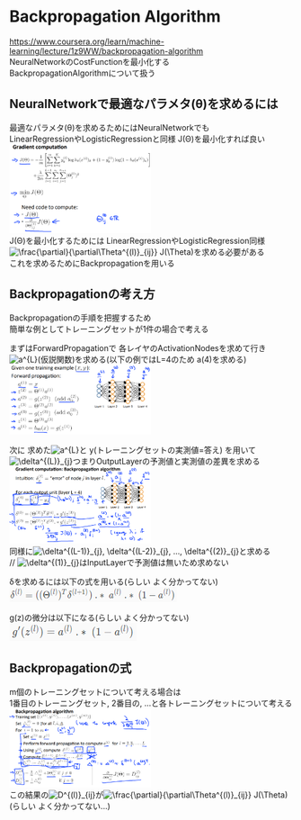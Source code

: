 # Backpropagation Algorithm
https://www.coursera.org/learn/machine-learning/lecture/1z9WW/backpropagation-algorithm  
NeuralNetworkのCostFunctionを最小化する  
BackpropagationAlgorithmについて扱う  

## NeuralNetworkで最適なパラメタ(θ)を求めるには
最適なパラメタ(θ)を求めるためにはNeuralNetworkでも  
LinearRegressionやLogisticRegressionと同様 J(Θ)を最小化すれば良い  
<img src="../../img/05_02_gradient_computation_of_neural_network.png" width=50% >  
J(Θ)を最小化するためには LinearRegressionやLogisticRegression同様  
<img src="https://latex.codecogs.com/gif.latex?\frac{\partial}{\partial\Theta^{(l)}_{ij}}&space;J(\Theta)" title="\frac{\partial}{\partial\Theta^{(l)}_{ij}} J(\Theta)" />を求める必要がある  
これを求めるためにBackpropagationを用いる

## Backpropagationの考え方
Backpropagationの手順を把握するため  
簡単な例としてトレーニングセットが1件の場合で考える  

まずはForwardPropagationで 各レイヤのActivationNodesを求めて行き  
<img src="https://latex.codecogs.com/gif.latex?a^{L}" title="a^{L}" />(仮説関数)を求める(以下の例ではL=4のため a(4)を求める)  
<img src="../../img/05_02_forward_propagation.png" width=50% >  

次に 求めた<img src="https://latex.codecogs.com/gif.latex?a^{L}" title="a^{L}" />と y(トレーニングセットの実測値=答え) を用いて  
<img src="https://latex.codecogs.com/gif.latex?\delta^{(L)}_{j}" title="\delta^{(L)}_{j}" />つまりOutputLayerの予測値と実測値の差異を求める  
<img src="../../img/05_02_backpropagation_algorithm_simple.png" width=50% >  
同様に<img src="https://latex.codecogs.com/gif.latex?\delta^{(L-1)}_{j},&space;\delta^{(L-2)}_{j},&space;...,&space;\delta^{(2)}_{j}" title="\delta^{(L-1)}_{j}, \delta^{(L-2)}_{j}, ..., \delta^{(2)}_{j}" />と求める  
// <img src="https://latex.codecogs.com/gif.latex?\delta^{(1)}_{j}" title="\delta^{(1)}_{j}" />はInputLayerで予測値は無いため求めない  

δを求めるには以下の式を用いる(らしい よく分かってない)  
<img src="../../img/05_02_function_of_delta.png" >  

g(z)の微分は以下になる(らしい よく分かってない)  
<img src="../../img/05_02_gprime_derivative_terms.png" >  

## Backpropagationの式
m個のトレーニングセットについて考える場合は  
1番目のトレーニングセット, 2番目の, ...と各トレーニングセットについて考える  
<img src="../../img/05_02_backpropagation_algorithm.png" width=50% >  
この結果の<img src="https://latex.codecogs.com/gif.latex?D^{(l)}_{ij}" title="D^{(l)}_{ij}" />が<img src="https://latex.codecogs.com/gif.latex?\frac{\partial}{\partial\Theta^{(l)}_{ij}}&space;J(\Theta)" title="\frac{\partial}{\partial\Theta^{(l)}_{ij}} J(\Theta)" />  
(らしい よく分かってない...)  
